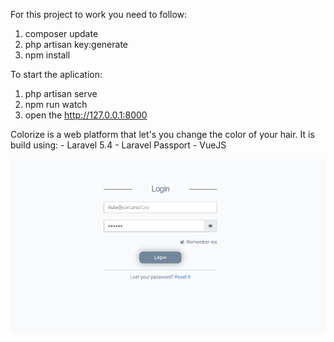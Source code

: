 For this project to work you need to follow:
1. composer update
2. php artisan key:generate
5. npm install

To start the aplication:
1. php artisan serve
2. npm run watch
3. open the http://127.0.0.1:8000

Colorize is a web platform that let's you change the color of your hair.
It is build using:
    - Laravel 5.4
    - Laravel Passport
    - VueJS

<img src="examples/1.png">
    
